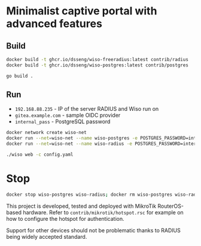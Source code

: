 # Minimalist captive portal with advanced features

## Build

```bash
docker build -t ghcr.io/dsseng/wiso-freeradius:latest contrib/radius
docker build -t ghcr.io/dsseng/wiso-postgres:latest contrib/postgres

go build .
```

## Run

- `192.168.88.235` - IP of the server RADIUS and Wiso run on
- `gitea.example.com` - sample OIDC provider
- `internal_pass` - PostgreSQL password

```bash
docker network create wiso-net
docker run --net=wiso-net --name wiso-postgres -e POSTGRES_PASSWORD=internal_pass -d ghcr.io/dsseng/wiso-postgres:latest
docker run --net=wiso-net --name wiso-radius -e POSTGRES_PASSWORD=internal_pass -e RADIUS_SECRET=mikrotik -p 1812-1813:1812-1813/udp --tmpfs /var/log/radius -d ghcr.io/dsseng/wiso-freeradius:latest
```

```bash
./wiso web -c config.yaml
```

# Stop

```bash
docker stop wiso-postgres wiso-radius; docker rm wiso-postgres wiso-radius
```

This project is developed, tested and deployed with MikroTik RouterOS-based hardware.
Refer to `contrib/mikrotik/hotspot.rsc` for example on how to configure the hotspot for authentication.

Support for other devices should not be problematic thanks to RADIUS being widely accepted standard.
